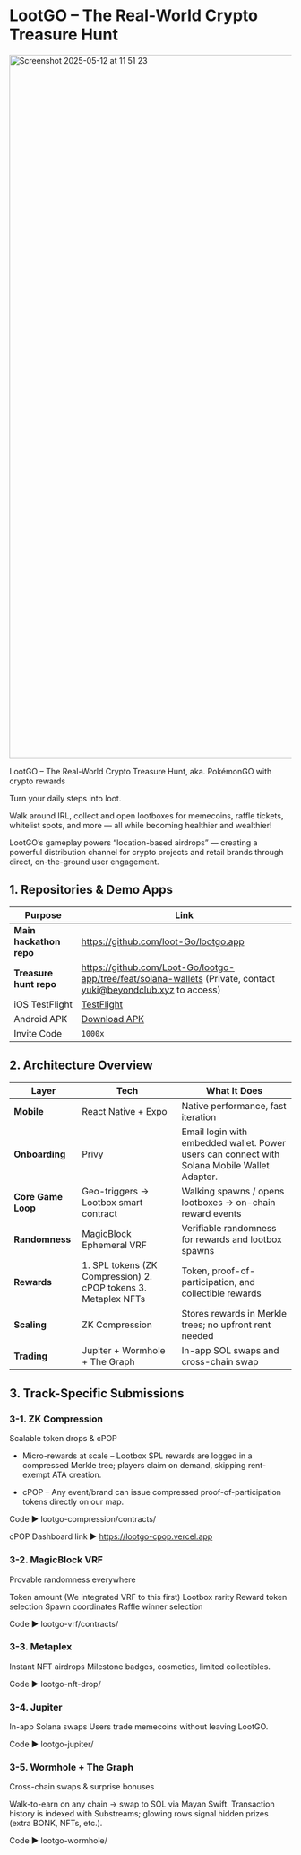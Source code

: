 # LootGO – The Real-World Crypto Treasure Hunt
<img width="1255" alt="Screenshot 2025-05-12 at 11 51 23" src="https://github.com/user-attachments/assets/223f8890-0a73-4f74-b626-c2a82f4a3df4" />

LootGO – The Real-World Crypto Treasure Hunt, aka. PokémonGO with crypto rewards

Turn your daily steps into loot. 

Walk around IRL, collect and open lootboxes for memecoins, raffle tickets, whitelist spots, and more — all while becoming healthier and wealthier!

LootGO’s gameplay powers “location-based airdrops” — creating a powerful distribution channel for crypto projects and retail brands through direct, on-the-ground user engagement.

## 1. Repositories & Demo Apps


| Purpose | Link |
|---------|------|
| **Main hackathon repo** | https://github.com/loot-Go/lootgo.app |
| **Treasure hunt repo** | https://github.com/Loot-Go/lootgo-app/tree/feat/solana-wallets (Private, contact yuki@beyondclub.xyz to access) |
| iOS TestFlight | [TestFlight](https://testflight.apple.com/join/57xWEm9G) |
| Android APK | [Download APK](https://drive.google.com/file/d/12z_7GCIk5GgrqFsmoj36yWOhY9_SsNXN/view) |
| Invite Code | `1000x` |


## 2. Architecture Overview

| Layer | Tech | What It Does |
|-------|------|--------------|
| **Mobile** | React Native + Expo | Native performance, fast iteration |
| **Onboarding** | Privy | Email login with embedded wallet. Power users can connect with Solana Mobile Wallet Adapter. |
| **Core Game Loop** | Geo-triggers → Lootbox smart contract | Walking spawns / opens lootboxes → on-chain reward events |
| **Randomness** | MagicBlock Ephemeral VRF | Verifiable randomness for rewards and lootbox spawns |
| **Rewards** | 1. SPL tokens (ZK Compression)  2. cPOP tokens  3. Metaplex NFTs | Token, proof-of-participation, and collectible rewards |
| **Scaling** | ZK Compression | Stores rewards in Merkle trees; no upfront rent needed |
| **Trading** | Jupiter + Wormhole + The Graph | In-app SOL swaps and cross-chain swap |

## 3. Track-Specific Submissions

### 3-1. ZK Compression
Scalable token drops & cPOP

* Micro-rewards at scale – Lootbox SPL rewards are logged in a compressed Merkle tree; players claim on demand, skipping rent-exempt ATA creation.

* cPOP – Any event/brand can issue compressed proof-of-participation tokens directly on our map.

Code ▶ lootgo-compression/contracts/

cPOP Dashboard link ▶ https://lootgo-cpop.vercel.app

### 3-2. MagicBlock VRF

Provable randomness everywhere

Token amount (We integrated VRF to this first)
Lootbox rarity
Reward token selection
Spawn coordinates
Raffle winner selection

Code ▶ lootgo-vrf/contracts/

### 3-3. Metaplex

Instant NFT airdrops
Milestone badges, cosmetics, limited collectibles.

Code ▶ lootgo-nft-drop/

### 3-4. Jupiter

In-app Solana swaps
Users trade memecoins without leaving LootGO.

Code ▶ lootgo-jupiter/

### 3-5. Wormhole + The Graph

Cross-chain swaps & surprise bonuses

Walk-to-earn on any chain → swap to SOL via Mayan Swift.
Transaction history is indexed with Substreams; glowing rows signal hidden prizes (extra BONK, NFTs, etc.).

Code ▶ lootgo-wormhole/


